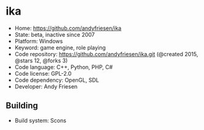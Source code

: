 # ika

- Home: https://github.com/andyfriesen/ika
- State: beta, inactive since 2007
- Platform: Windows
- Keyword: game engine, role playing
- Code repository: https://github.com/andyfriesen/ika.git (@created 2015, @stars 12, @forks 3)
- Code language: C++, Python, PHP, C#
- Code license: GPL-2.0
- Code dependency: OpenGL, SDL
- Developer: Andy Friesen

## Building

- Build system: Scons
